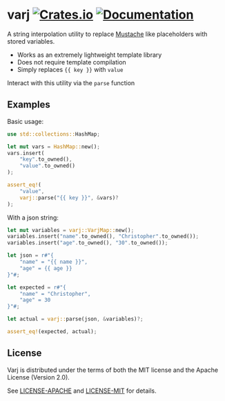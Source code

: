 # varj [![Crates.io](https://img.shields.io/crates/v/varj.svg)](https://crates.io/crates/varj/) [![Documentation](https://docs.rs/varj/badge.svg)](https://docs.rs/varj/)

A string interpolation utility to replace
[Mustache](https://mustache.github.io/) like placeholders with stored variables.

-   Works as an extremely lightweight template library
-   Does not require template compilation
-   Simply replaces `{{ key }}` with `value`

Interact with this utility via the `parse` function

## Examples

Basic usage:

```rust
use std::collections::HashMap;

let mut vars = HashMap::new();
vars.insert(
    "key".to_owned(),
    "value".to_owned()
);

assert_eq!(
    "value",
    varj::parse("{{ key }}", &vars)?
);
```

With a json string:

```rust
let mut variables = varj::VarjMap::new();
variables.insert("name".to_owned(), "Christopher".to_owned());
variables.insert("age".to_owned(), "30".to_owned());

let json = r#"{
    "name" = "{{ name }}",
    "age" = {{ age }}
}"#;

let expected = r#"{
    "name" = "Christopher",
    "age" = 30
}"#;

let actual = varj::parse(json, &variables)?;

assert_eq!(expected, actual);
```

## License

Varj is distributed under the terms of both the MIT license and the
Apache License (Version 2.0).

See [LICENSE-APACHE](LICENSE-APACHE) and [LICENSE-MIT](LICENSE-MIT) for details.
